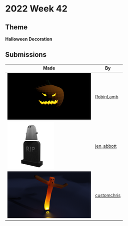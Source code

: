 # 2022 Week 42


## Theme

**Halloween Decoration**


## Submissions

| Made | By |
|------|----|
| <img src="./RobinLamb/pumpkin.png" height="150" /> | [RobinLamb](./RobinLamb/) |
| <img src="./jen_abbott/halloween-decoration-jsa-oct2022.png" height="150" /> | [jen_abbott](./jen_abbott/) |
| <img src="./customchris/HGhost.png" height="150" /> | [customchris](./customchris/) |

<!-- | <img src="./name/render.png" height="150" /> | [name](./name/) | -->
